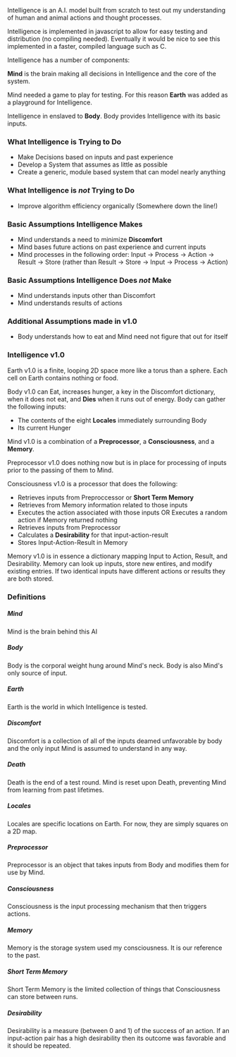 Intelligence is an A.I. model built from scratch to test out my understanding of
human and animal actions and thought processes.

Intelligence is implemented in javascript to allow for easy
testing and distribution (no compiling needed). Eventually
it would be nice to see this implemented in a faster, compiled
language such as C.

Intelligence has a number of components:

**Mind** is the brain making all decisions in Intelligence and the core of the
system.

Mind needed a game to play for testing. For this reason
**Earth** was added as a playground for Intelligence.

Intelligence in enslaved to **Body**. Body provides Intelligence with its
basic inputs.

### What Intelligence is Trying to Do

- Make Decisions based on inputs and past experience
- Develop a System that assumes as little as possible
- Create a generic, module based system that can model nearly anything

### What Intelligence is *not* Trying to Do

- Improve algorithm efficiency organically (Somewhere down the line!)

### Basic Assumptions Intelligence Makes

- Mind understands a need to minimize **Discomfort**
- Mind bases future actions on past experience and current inputs
- Mind processes in the following order: Input -> Process -> Action -> Result -> Store (rather than Result -> Store -> Input -> Process -> Action)

### Basic Assumptions Intelligence Does *not* Make

- Mind understands inputs other than Discomfort
- Mind understands results of actions

### Additional Assumptions made in v1.0

- Body understands how to eat and Mind need not figure that out for itself

### Intelligence v1.0

Earth v1.0 is a finite, looping 2D space more like a torus than a sphere. Each
cell on Earth contains nothing or food.

Body v1.0 can Eat, increases hunger, a key in the Discomfort dictionary,
when it does not eat, and **Dies** when it runs out of energy. Body can gather
the following inputs:

- The contents of the eight **Locales** immediately surrounding Body
- Its current Hunger

Mind v1.0 is a combination of a **Preprocessor**, a **Consciousness**, and a
**Memory**.

Preprocessor v1.0 does nothing now but is in place for processing of inputs
prior to the passing of them to Mind.

Consciousness v1.0 is a processor that does the following:

- Retrieves inputs from Preproccessor or **Short Term Memory**
- Retrieves from Memory information related to those inputs
- Executes the action associated with those inputs OR Executes a random action if Memory returned nothing
- Retrieves inputs from Preprocessor
- Calculates a **Desirability** for that input-action-result
- Stores Input-Action-Result in Memory

Memory v1.0 is in essence a dictionary mapping Input to Action, Result, and
Desirability. Memory can look up inputs, store new entires, and modify existing
entries. If two identical inputs have different actions or results they are both
stored.


### Definitions

##### Mind
Mind is the brain behind this AI

##### Body
Body is the corporal weight hung around Mind's neck. Body is also Mind's only
source of input.

##### Earth
Earth is the world in which Intelligence is tested.

##### Discomfort
Discomfort is a collection of all of the inputs deamed unfavorable by body and
the only input Mind is assumed to understand in any way.

##### Death
Death is the end of a test round. Mind is reset upon Death, preventing Mind from
learning from past lifetimes.

##### Locales
Locales are specific locations on Earth. For now, they are simply squares on a
2D map.

##### Preprocessor
Preprocessor is an object that takes inputs from Body and modifies them for
use by Mind.

##### Consciousness
Consciousness is the input processing mechanism that then triggers actions.

##### Memory
Memory is the storage system used my consciousness. It is our reference to the
past.

##### Short Term Memory
Short Term Memory is the limited collection of things that Consciousness can store
between runs.

##### Desirability
Desirability is a measure (between 0 and 1) of the success of an action. If an
input-action pair has a high desirability then its outcome was favorable and it
should be repeated.
